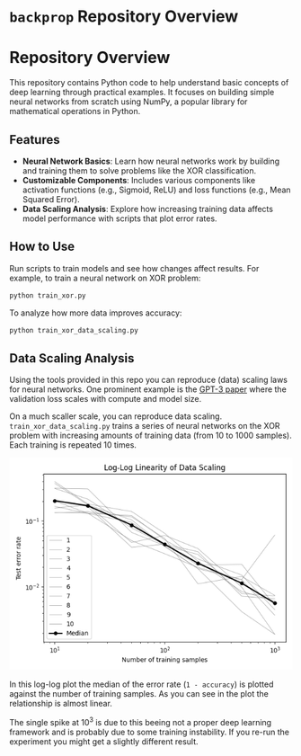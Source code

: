 # `backprop` Repository Overview

# Repository Overview

This repository contains Python code to help understand basic concepts of deep learning through practical examples. It focuses on building simple neural networks from scratch using NumPy, a popular library for mathematical operations in Python.

## Features
- **Neural Network Basics**: Learn how neural networks work by building and training them to solve problems like the XOR classification.
- **Customizable Components**: Includes various components like activation functions (e.g., Sigmoid, ReLU) and loss functions (e.g., Mean Squared Error).
- **Data Scaling Analysis**: Explore how increasing training data affects model performance with scripts that plot error rates.

## How to Use
Run scripts to train models and see how changes affect results. For example, to train a neural network on XOR problem:
```bash
python train_xor.py
```
To analyze how more data improves accuracy:
```bash
python train_xor_data_scaling.py
```


## Data Scaling Analysis

Using the tools provided in this repo you can reproduce (data) scaling laws for neural networks. One prominent example is the [GPT-3 paper](https://arxiv.org/abs/2005.14165) where the validation loss scales with compute and model size.

On a much scaller scale, you can reproduce data scaling. `train_xor_data_scaling.py` trains a series of neural networks on the XOR problem with increasing amounts of training data (from 10 to 1000 samples). Each training is repeated 10 times.

![Data Scaling Analysis](xor_data_scaling.png)

In this log-log plot the median of the error rate (`1 - accuracy`) is plotted against the number of training samples.
As you can see in the plot the relationship is almost linear.

The single spike at $10^3$ is due to this beeing not a proper deep learning framework and is probably due to some training instability. If you re-run the experiment you might get a slightly different result.